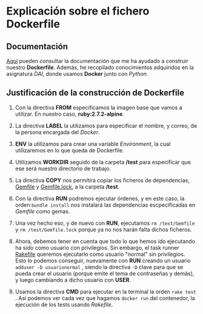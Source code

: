 # Explicación sobre el fichero Dockerfile

## Documentación

[Aquí](https://www.digitalocean.com/community/tutorials/containerizing-a-ruby-on-rails-application-for-development-with-docker-compose-es) pueden consultar la documentación que me ha ayudado a construir nuestro **Dockerfile**. Además, he recopilado conocimientos adquiridos en la asignatura *DAI*, donde usamos **Docker** junto con *Python*.


## Justificación de la construcción de Dockerfile

1. Con la directiva **FROM** especificamos la imagen base que vamos a utilizar. En nuestro caso, **ruby:2.7.2-alpine**.

2. La directiva **LABEL** la utilizamos para especificar el nombre, y correo, de la persona encargada del *Docker*.

3. **ENV** la utilizamos para crear una variable *Environment*, la cual utilizaremos en lo que queda de Dockerfile.

4. Utilizamos **WORKDIR** seguido de la carpeta **/test** para especificar que ese será nuestro directorio de trabajo.

5. La directiva **COPY** nos permitirá copiar los ficheros de dependencias, [Gemfile](https://github.com/biilal1999/GameStore/blob/master/Gemfile) y [Gemfile.lock](https://github.com/biilal1999/GameStore/blob/master/Gemfile.lock), a la carpeta **/test**.

6. Con la directiva **RUN** podremos ejecutar órdenes, y en este caso, la orden `bundle install` nos instalará las dependencias escpecificadas en *Gemfile* como gemas.

7. Una vez hecho eso, y de nuevo con **RUN**, ejecutamos `rm /test/Gemfile` y `rm /test/Gemfile.lock` porque ya no nos harán falta dichos ficheros.

8. Ahora, debemos tener en cuenta que todo lo que hemos ido ejecutando ha sido como usuario con privilegios. Sin embargo, el task runner [Rakefile](https://github.com/biilal1999/GameStore/blob/master/Rakefile) queremos ejecutarlo como usuario "normal" sin privilegios. Esto lo podemos conseguir, nuevamente con **RUN** creando un usuario `adduser -D usuarionormal` , siendo la directiva `-D` clave para que se pueda crear el usuario (porque emite el tema de contraseñas y demás), y luego cambiando a dicho usuario con **USER**.

9. Usamos la directiva **CMD** para ejecutar en la terminal la orden `rake test` . Así podemos ver cada vez que hagamos `docker run` del contenedor, la ejecución de los tests usando *Rakefile*.

